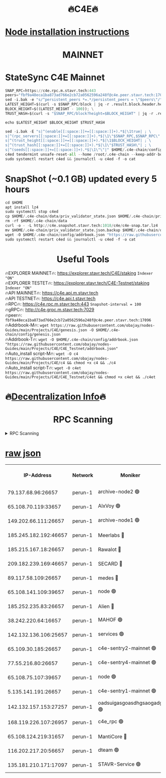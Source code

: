 <h1 align="center"> 🔥C4E🔥</h1>

[Node installation instructions](https://github.com/obajay/nodes-Guides/tree/main/Projects/C4E)
=

<h1 align="center"> MAINNET</h1>

# StateSync C4E Mainnet
```python
SNAP_RPC=https://c4e.rpc.m.stavr.tech:443
peers="fbf9a48eca1ba873ad766e2cb72a0562596a248f@c4e.peer.stavr.tech:17096"
sed -i.bak -e "s/^persistent_peers *=.*/persistent_peers = \"$peers\"/" $HOME/.c4e-chain/config/config.toml
LATEST_HEIGHT=$(curl -s $SNAP_RPC/block | jq -r .result.block.header.height); \
BLOCK_HEIGHT=$((LATEST_HEIGHT - 100)); \
TRUST_HASH=$(curl -s "$SNAP_RPC/block?height=$BLOCK_HEIGHT" | jq -r .result.block_id.hash)

echo $LATEST_HEIGHT $BLOCK_HEIGHT $TRUST_HASH

sed -i.bak -E "s|^(enable[[:space:]]+=[[:space:]]+).*$|\1true| ; \
s|^(rpc_servers[[:space:]]+=[[:space:]]+).*$|\1\"$SNAP_RPC,$SNAP_RPC\"| ; \
s|^(trust_height[[:space:]]+=[[:space:]]+).*$|\1$BLOCK_HEIGHT| ; \
s|^(trust_hash[[:space:]]+=[[:space:]]+).*$|\1\"$TRUST_HASH\"| ; \
s|^(seeds[[:space:]]+=[[:space:]]+).*$|\1\"\"|" $HOME/.c4e-chain/config/config.toml
c4ed tendermint unsafe-reset-all --home /root/.c4e-chain --keep-addr-book
sudo systemctl restart c4ed && journalctl -u c4ed -f -o cat
```
# SnapShot (~0.1 GB) updated every 5 hours
```python
cd $HOME
apt install lz4
sudo systemctl stop c4ed
cp $HOME/.c4e-chain/data/priv_validator_state.json $HOME/.c4e-chain/priv_validator_state.json.backup
rm -rf $HOME/.c4e-chain/data
curl -o - -L http://c4e.snapshot.stavr.tech:1018/c4e/c4e-snap.tar.lz4 | lz4 -c -d - | tar -x -C $HOME/.c4e-chain --strip-components 2
mv $HOME/.c4e-chain/priv_validator_state.json.backup $HOME/.c4e-chain/data/priv_validator_state.json
wget -O $HOME/.c4e-chain/config/addrbook.json "https://raw.githubusercontent.com/obajay/nodes-Guides/main/Projects/C4E/addrbook.json"
sudo systemctl restart c4ed && journalctl -u c4ed -f -o cat
```
 <h1 align="center"> Useful Tools</h1>

🔥EXPLORER MAINNET🔥:  https://explorer.stavr.tech/C4E/staking            `Indexer "ON"` \
🔥EXPLORER TESTET🔥:   https://explorer.stavr.tech/C4E-Testnet/staking     `Indexer "ON"` \
🔥API MAINNET🔥:       https://c4e.api.m.stavr.tech \
🔥API TESTNET🔥:       https://c4e.api.t.stavr.tech \
🔥RPC🔥:               https://c4e.rpc.m.stavr.tech:443                  `Snapshot-interval = 100` \
🔥gRPC🔥:              http://c4e.grpc.m.stavr.tech:7029 \
🔥peer🔥:              `fbf9a48eca1ba873ad766e2cb72a0562596a248f@c4e.peer.stavr.tech:17096` \
🔥Addrbook-M🔥:    ```wget https://raw.githubusercontent.com/obajay/nodes-Guides/main/Projects/C4E/genesis.json -O $HOME/.c4e-chain/config/genesis.json``` \
🔥Addrbook-T🔥:    ```wget -O $HOME/.c4e-chain/config/addrbook.json "https://raw.githubusercontent.com/obajay/nodes-Guides/main/Projects/C4E/C4E_Testnet/addrbook.json"``` \
🔥Auto_install script-M🔥: ```wget -O c4 https://raw.githubusercontent.com/obajay/nodes-Guides/main/Projects/C4E/c4 && chmod +x c4 && ./c4``` \
🔥Auto_install script-T🔥: ```wget -O c4et https://raw.githubusercontent.com/obajay/nodes-Guides/main/Projects/C4E/C4E_Testnet/c4et && chmod +x c4et && ./c4et```

🔥[Decentralization Info](https://github.com/obajay/StateSync-snapshots/tree/main/Projects/C4E/Decentralization)🔥
=

<h1 align="center"> RPC Scanning</h1>

<details>
<summary>RPC Scanning</summary>

<h2 align="center"> We scan nodes in real time every 4 hours. And we provide the final result of RPC endpoints.
We cannot influence the operation of these nodes in any way. </h2>


```python
If Voting Power is higher than 0 --> then the Node is a validator of the network and may be subject to attack and be a potential threat to the chain.
```
```python
We marked such validators with a red symbol
```

</details>

[raw json](https://rpc-check.c4e.stavr.tech/c4e/rpc-c4e-result.json)
=



<table><tr><th>IP-Address</th><th>Network</th><th>Moniker</th><th>Latest Block Height</th><th>Earliest Block Height</th><th>Catching Up</th><th>Tx Index</th><th>Voting Power</th><th>Scan Time</th></tr><tr><td>79.137.68.96:26657</td><td>perun-1</td><td>archive-node2 🟢</td><td>7713121</td><td>1</td><td>False</td><td>on</td><td>0</td><td>2024-03-23T20:09:32.640559638UTC</td></tr><tr><td>65.108.70.119:33657</td><td>perun-1</td><td>AlxVoy 🟢</td><td>7713124</td><td>1</td><td>False</td><td>on</td><td>0</td><td>2024-03-23T20:09:46.733861931UTC</td></tr><tr><td>149.202.66.111:26657</td><td>perun-1</td><td>archive-node1 🟢</td><td>7713126</td><td>1</td><td>False</td><td>on</td><td>0</td><td>2024-03-23T20:10:03.117844122UTC</td></tr><tr><td>185.245.182.192:46657</td><td>perun-1</td><td>Meerlabs 🔴</td><td>7713127</td><td>1051501</td><td>False</td><td>on</td><td>344615</td><td>2024-03-23T20:10:08.168033433UTC</td></tr><tr><td>185.215.167.18:26657</td><td>perun-1</td><td>Rawalot 🔴</td><td>7713129</td><td>1090501</td><td>False</td><td>on</td><td>450091</td><td>2024-03-23T20:10:18.953910040UTC</td></tr><tr><td>209.182.239.169:46657</td><td>perun-1</td><td>SECARD 🔴</td><td>7713125</td><td>2616101</td><td>False</td><td>off</td><td>749308</td><td>2024-03-23T20:09:58.438500532UTC</td></tr><tr><td>89.117.58.109:26657</td><td>perun-1</td><td>medes 🔴</td><td>7713128</td><td>2826001</td><td>False</td><td>off</td><td>891025</td><td>2024-03-23T20:10:14.594121675UTC</td></tr><tr><td>65.108.141.109:39657</td><td>perun-1</td><td>node 🟢</td><td>7713122</td><td>5303301</td><td>False</td><td>on</td><td>0</td><td>2024-03-23T20:09:34.998169003UTC</td></tr><tr><td>185.252.235.83:26657</td><td>perun-1</td><td>Alien 🔴</td><td>7713126</td><td>6502501</td><td>False</td><td>on</td><td>648215</td><td>2024-03-23T20:10:03.381086566UTC</td></tr><tr><td>38.242.220.64:16657</td><td>perun-1</td><td>MAHOF 🟢</td><td>7713126</td><td>6885501</td><td>False</td><td>on</td><td>0</td><td>2024-03-23T20:10:00.805688317UTC</td></tr><tr><td>142.132.136.106:25657</td><td>perun-1</td><td>services 🟢</td><td>7713124</td><td>7012001</td><td>False</td><td>on</td><td>0</td><td>2024-03-23T20:09:49.359536331UTC</td></tr><tr><td>65.109.30.185:26657</td><td>perun-1</td><td>c4e-sentry2-mainnet 🟢</td><td>7713127</td><td>7284001</td><td>False</td><td>on</td><td>0</td><td>2024-03-23T20:10:07.860405078UTC</td></tr><tr><td>77.55.216.80:26657</td><td>perun-1</td><td>c4e-sentry4-mainnet 🟢</td><td>7713123</td><td>7297001</td><td>False</td><td>on</td><td>0</td><td>2024-03-23T20:09:46.409369029UTC</td></tr><tr><td>65.108.75.107:39657</td><td>perun-1</td><td>node 🟢</td><td>7713124</td><td>7300001</td><td>False</td><td>on</td><td>0</td><td>2024-03-23T20:09:49.673829757UTC</td></tr><tr><td>5.135.141.191:26657</td><td>perun-1</td><td>c4e-sentry1-mainnet 🟢</td><td>7713121</td><td>7300501</td><td>False</td><td>on</td><td>0</td><td>2024-03-23T20:09:32.069020986UTC</td></tr><tr><td>142.132.157.153:27257</td><td>perun-1</td><td>oadsuigasgoasdhgsaogadg 🟢</td><td>7713121</td><td>7574001</td><td>False</td><td>on</td><td>0</td><td>2024-03-23T20:09:29.736659439UTC</td></tr><tr><td>168.119.226.107:26957</td><td>perun-1</td><td>c4e_rpc 🟢</td><td>7713122</td><td>7613122</td><td>False</td><td>on</td><td>0</td><td>2024-03-23T20:09:39.687952581UTC</td></tr><tr><td>65.108.124.219:31657</td><td>perun-1</td><td>MantiCore 🔴</td><td>7713123</td><td>7613123</td><td>False</td><td>off</td><td>729991</td><td>2024-03-23T20:09:46.083956006UTC</td></tr><tr><td>116.202.217.20:56657</td><td>perun-1</td><td>dteam 🟢</td><td>7713121</td><td>7660701</td><td>False</td><td>on</td><td>0</td><td>2024-03-23T20:09:32.316189056UTC</td></tr><tr><td>135.181.210.171:17097</td><td>perun-1</td><td>STAVR-Service 🟢</td><td>7713124</td><td>7711001</td><td>False</td><td>on</td><td>0</td><td>2024-03-23T20:09:49.988949248UTC</td></tr></table>
